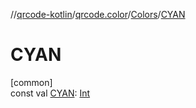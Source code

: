 //[qrcode-kotlin](../../../index.md)/[qrcode.color](../index.md)/[Colors](index.md)/[CYAN](-c-y-a-n.md)

# CYAN

[common]\
const val [CYAN](-c-y-a-n.md): [Int](https://kotlinlang.org/api/latest/jvm/stdlib/kotlin/-int/index.html)
